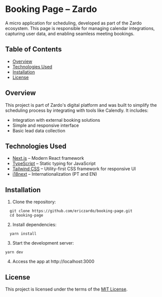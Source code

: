 # Booking Page – Zardo

A micro application for scheduling, developed as part of the Zardo ecosystem. This page is responsible for managing calendar integrations, capturing user data, and enabling seamless meeting bookings.

## Table of Contents

- [Overview](#overview)
- [Technologies Used](#technologies_used)
- [Installation](#installation)
- [License](#license)

## Overview

This project is part of Zardo's digital platform and was built to simplify the scheduling process by integrating with tools like Calendly. It includes:
  - Integration with external booking solutions
  - Simple and responsive interface
  - Basic lead data collection

## Technologies Used


  - [Next.js](https://nextjs.org/) – Modern React framework
  - [TypeScript](https://www.typescriptlang.org/) – Static typing for JavaScript
  - [Tailwind CSS](https://tailwindcss.com/) – Utility-first CSS framework for responsive UI
  - [i18next](https://www.i18next.com/) – Internationalization (PT and EN)

## Installation

  1. Clone the repository:
  ```
    git clone https://github.com/ericzardo/booking-page.git
    cd booking-page
  ```

  2. Install dependencies:
  ```
    yarn install
  ```

  3. Start the development server:
  ```
  yarn dev
  ```
  
  4. Access the app at http://localhost:3000

## License

This project is licensed under the terms of the [MIT License](https://github.com/ericzardo/zardo-booking-page/blob/main/LICENSE).
